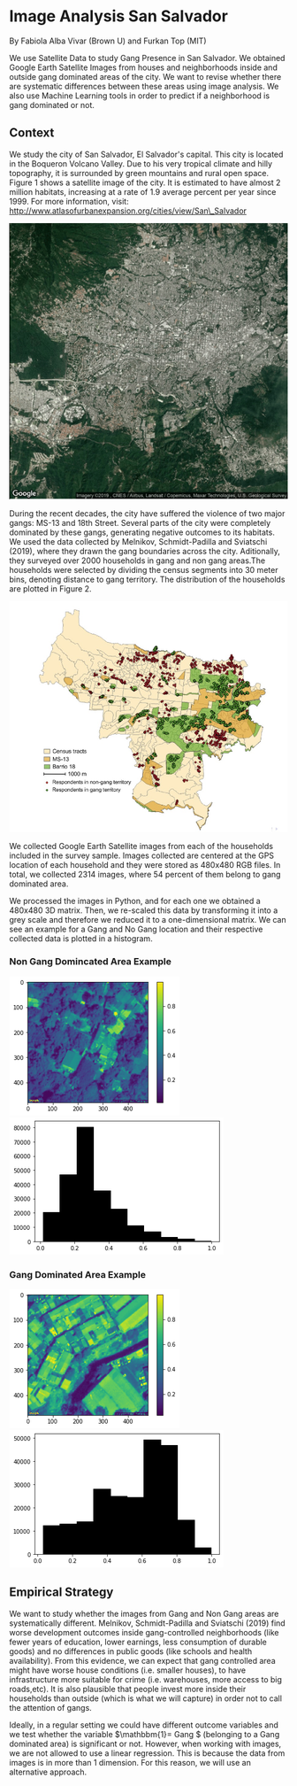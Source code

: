 # Image Analysis San Salvador
By Fabiola Alba Vivar (Brown U) and Furkan Top (MIT)

We use Satellite Data to study Gang Presence in San Salvador. We obtained Google Earth Satellite Images from houses and neighborhoods inside and outside gang dominated areas of the city. We want to revise whether there are systematic differences between these areas using image analysis. We also use Machine Learning tools in order to predict if a neighborhood is gang dominated or not. 
 
## Context 
 
We study the city of San Salvador, El Salvador's capital. This city is located in the Boqueron Volcano Valley. Due to his very tropical climate and hilly topography, it is surrounded by green mountains and rural open space. Figure 1 shows a satellite image of the city. It is estimated to have almost 2 million habitats, increasing at a rate of 1.9 average percent per year since 1999. For more information, visit: http://www.atlasofurbanexpansion.org/cities/view/San\_Salvador

![SanSalvador](SanSalvadorSatViewTest.png)

During the recent decades, the city have suffered the violence of two major gangs: MS-13 and 18th Street. Several parts of the city were completely dominated by these gangs, generating negative outcomes to its habitats. We used the data collected by Melnikov, Schmidt-Padilla and Sviatschi (2019), where they drawn the gang boundaries across the city. Aditionally, they surveyed over 2000 households in gang and non gang areas.The households were selected by dividing the census segments into 30 meter bins, denoting distance to gang territory. The distribution of the households are plotted in Figure 2.

![Fieldwork](Fieldwork_SanSalvador.jpg)

We collected Google Earth Satellite images from each of the households included in the survey sample. Images collected are centered at the GPS location of each household and they were stored as 480x480 RGB files. In total, we collected 2314 images, where 54 percent of them belong to gang dominated area.

We processed the images in Python, and for each one we obtained a 480x480 3D matrix. Then, we re-scaled this data by transforming it into a grey scale and therefore we reduced it to a one-dimensional matrix. We can see  an example for a Gang and No Gang location and their respective collected data is plotted in a histogram.  

### Non Gang Domincated Area Example
![NOGANG_Sat](NOGANG_Sat.png) ![NOGANG_Hist](NOGANG_Hist.png)

### Gang Dominated Area Example
![GANG_Sat](GANG_Sat.png) ![GANG_Hist](GANG_Hist.png)

## Empirical Strategy

We want to study whether the images from Gang and Non Gang areas are systematically different. Melnikov, Schmidt-Padilla and Sviatschi (2019) find worse development outcomes inside gang-controlled neighborhoods (like fewer years of education, lower earnings, less
consumption of durable goods) and no differences in public goods (like schools and health availability). From this evidence, we can expect that gang controlled area might have worse house conditions (i.e. smaller houses), to have infrastructure more suitable for crime (i.e. warehouses, more access to big roads,etc). It is also plausible that people invest more inside their households than outside (which is what we will capture) in order not to call the attention of  gangs.

Ideally, in a regular setting we could have different outcome variables and we test whether the variable $\mathbbm{1}= Gang $ (belonging to a Gang dominated area) is significant or not. However, when working with images, we are not allowed to use a linear regression. This is because the data from images is in more than 1 dimension. For this reason, we will use an alternative approach.
